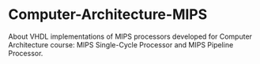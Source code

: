 # Computer-Architecture-MIPS
About VHDL implementations of MIPS processors developed for Computer Architecture course: MIPS Single-Cycle Processor and MIPS Pipeline Processor.
